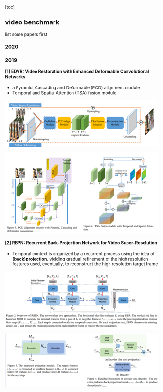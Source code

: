 [toc]

## video benchmark

list some papers first

### 2020




### 2019

#### [1] EDVR: Video Restoration with Enhanced Deformable Convolutional Networks

* a Pyramid, Cascading and Deformable (PCD) alignment module
* Temporal and Spatial Attention (TSA) fusion module

![image-20200226173353137](.\assets\EDVR1.png)

![image-20200226173628901](.\assets\EDVR2.png)





#### [2] RBPN: Recurrent Back-Projection Network for Video Super-Resolution

* Temporal context is organized by a recurrent process using the idea of **(back)projection**, yielding gradual refinement of the high resolution features used, eventually, to reconstruct the high resolution target frame

![](./assets/RBPN1.png)



![image-20200226173923199](.\assets\RBPN2.png)